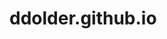 # ddolder.github.io
<htlm>
<head>
<title><b><fontface="broadway"> ViewBuilder</font></b> </title>
<head/>
<htlm>
